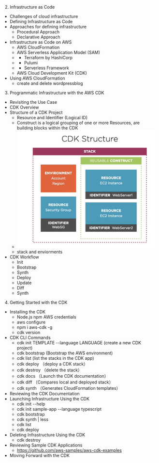 2. Infrastructure as Code
  - Challenges of cloud infrastructure
  - Defining Infrastructure as Code
  - Approaches for defining infrastructure
    - Procedural Approach
    - Declarative Approach
  - Infrastructure as Code on AWS
    - AWS CloudFormation
    - AWS Serverless Application Model (SAM)
    - - Terraform by HashiCorp
    - - Pulumi
    - - Serverless Framework
    - AWS Cloud Development Kit (CDK)
  - Using AWS CloudFormation
    - create and delete wordpressblog
3. Programmatic Infrastructure with the AWS CDK
  - Revisiting the Use Case
  - CDK Overview
  - Structure of a CDK Project
    - Resource and Identifier (Logical ID)
    - Construct is a logical grouping of one or more Resources, are building blocks within the CDK
    - ![CDK Structure](./stack.png)
    - stack and enviorments
  - CDK Workflow
    - Init
    - Bootstrap
    - Synth
    - Deploy
    - Update
    - Diff
    - Synth
4. Getting Started with the CDK
  - Installing the CDK
    - Node.js npm AWS credentials
    - aws configure
    - npm i aws-cdk -g
    - cdk version
  - CDK CLI Commands
    - cdk init TEMPLATE --language LANGUAGE (create a new CDK project)
    - cdk bootstrap (Bootstrap the AWS environment)
    - cdk list (list the stacks in the CDK app)
    - cdk deploy （deploy a CDK stack）
    - cdk destroy （delete the stack）
    - cdk docs （Launch the CDK documentation）
    - cdk diff （Compares local and deployed stack）
    - cdk synth （Generates CloudFormation templates）
  - Reviewing the CDK Documentation
  - Launching Infrastructure Using the CDK
    - cdk init --help
    - cdk init sample-app --language typescript
    - cdk bootstrap
    - cdk synth | less
    - cdk list
    - cdk deploy
  - Deleting Infrastructure Using the CDK
    - cdk destroy
  - Reviewing Sample CDK Applications
    - https://github.com/aws-samples/aws-cdk-examples
  - Moving Forward with the CDK
